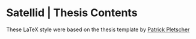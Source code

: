# Satellid | Thesis Contents

These LaTeX style were based on the thesis template by
[Patrick Pletscher](http://pletscher.org/blog/2013/03/11/thesis.html)

